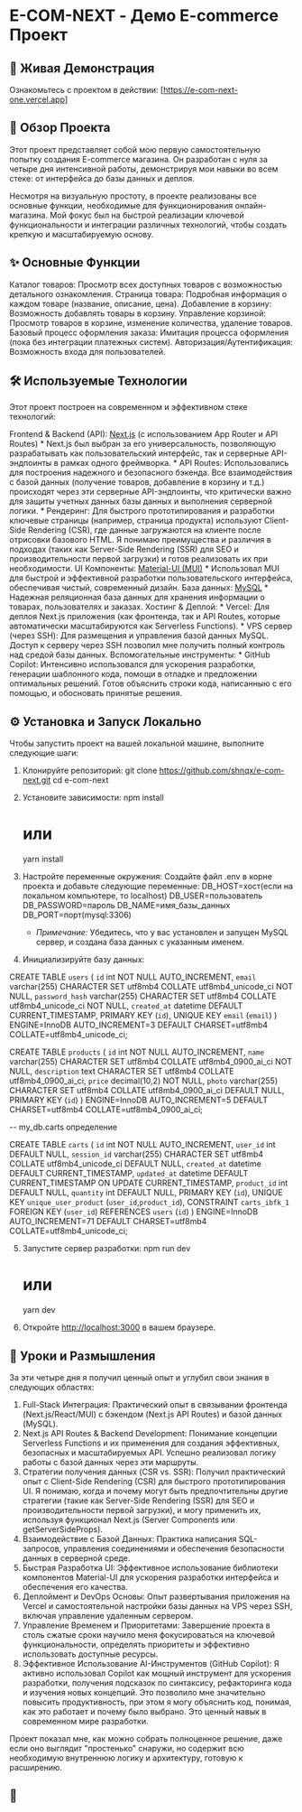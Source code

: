 # E-COM-NEXT - Демо E-commerce Проект

## 🚀 Живая Демонстрация
Ознакомьтесь с проектом в действии: [https://e-com-next-one.vercel.app]

## 🌟 Обзор Проекта
Этот проект представляет собой мою первую самостоятельную попытку создания E-commerce магазина. Он разработан с нуля за четыре дня интенсивной работы, демонстрируя мои навыки во всем стеке: от интерфейса до базы данных и деплоя.

Несмотря на визуальную простоту, в проекте реализованы все основные функции, необходимые для функционирования онлайн-магазина. Мой фокус был на быстрой реализации ключевой функциональности и интеграции различных технологий, чтобы создать крепкую и масштабируемую основу.

## ✨ Основные Функции
  Каталог товаров: Просмотр всех доступных товаров с возможностью детального ознакомления.
  Страница товара: Подробная информация о каждом товаре (название, описание, цена).
  Добавление в корзину: Возможность добавлять товары в корзину.
  Управление корзиной: Просмотр товаров в корзине, изменение количества, удаление товаров.
  Базовый процесс оформления заказа: Имитация процесса оформления (пока без интеграции платежных систем).
  Авторизация/Аутентификация: Возможность входа для пользователей.

## 🛠️ Используемые Технологии
Этот проект построен на современном и эффективном стеке технологий:

  Frontend & Backend (API): [Next.js](https://nextjs.org/) (с использованием App Router и API Routes)
    *   Next.js был выбран за его универсальность, позволяющую разрабатывать как пользовательский интерфейс, так и серверные API-эндпоинты в рамках одного фреймворка.
    *   API Routes: Использовались для построения надежного и безопасного бэкенда. Все взаимодействия с базой данных (получение товаров, добавление в корзину и т.д.) происходят через эти серверные API-эндпоинты, что критически важно для защиты учетных данных базы данных и выполнения серверной логики.
    *   Рендеринг: Для быстрого прототипирования и разработки ключевые страницы (например, страница продукта) используют Client-Side Rendering (CSR), где данные загружаются на клиенте после отрисовки базового HTML. Я понимаю преимущества и различия в подходах (таких как Server-Side Rendering (SSR) для SEO и производительности первой загрузки) и готов реализовать их при необходимости.
  UI Компоненты: [Material-UI (MUI)](https://mui.com/)
    *   Использовал MUI для быстрой и эффективной разработки пользовательского интерфейса, обеспечивая чистый, современный дизайн.
  База данных: [MySQL](https://www.mysql.com/)
    *   Надежная реляционная база данных для хранения информации о товарах, пользователях и заказах.
  Хостинг & Деплой:
    *   Vercel: Для деплоя Next.js приложения (как фронтенда, так и API Routes, которые автоматически масштабируются как Serverless Functions).
    *   VPS сервер (через SSH): Для размещения и управления базой данных MySQL. Доступ к серверу через SSH позволил мне получить полный контроль над средой базы данных.
  Вспомогательные инструменты:
    *   GitHub Copilot: Интенсивно использовался для ускорения разработки, генерации шаблонного кода, помощи в отладке и предложении оптимальных решений. Готов объяснить строки кода, написанныю с его помощью, и обосновать принятые решения.

## ⚙️ Установка и Запуск Локально
Чтобы запустить проект на вашей локальной машине, выполните следующие шаги:

1.  Клонируйте репозиторий:
        git clone https://github.com/shnqx/e-com-next.git
        cd e-com-next
    

2.  Установите зависимости:
    npm install
    # или
    yarn install
    

3.  Настройте переменные окружения:
    Создайте файл .env в корне проекта и добавьте следующие переменные:
    DB_HOST=хост(если на локальном компьютере, то localhost)
    DB_USER=пользователь
    DB_PASSWORD=пароль
    DB_NAME=имя_базы_данных
    DB_PORT=порт(mysql:3306)
    
    *   *Примечание:* Убедитесь, что у вас установлен и запущен MySQL сервер, и создана база данных с указанным именем.

4.  Инициализируйте базу данных:

CREATE TABLE `users` (
  `id` int NOT NULL AUTO_INCREMENT,
  `email` varchar(255) CHARACTER SET utf8mb4 COLLATE utf8mb4_unicode_ci NOT NULL,
  `password_hash` varchar(255) CHARACTER SET utf8mb4 COLLATE utf8mb4_unicode_ci NOT NULL,
  `created_at` datetime DEFAULT CURRENT_TIMESTAMP,
  PRIMARY KEY (`id`),
  UNIQUE KEY `email` (`email`)
) ENGINE=InnoDB AUTO_INCREMENT=3 DEFAULT CHARSET=utf8mb4 COLLATE=utf8mb4_unicode_ci;


CREATE TABLE `products` (
  `id` int NOT NULL AUTO_INCREMENT,
  `name` varchar(255) CHARACTER SET utf8mb4 COLLATE utf8mb4_0900_ai_ci NOT NULL,
  `description` text CHARACTER SET utf8mb4 COLLATE utf8mb4_0900_ai_ci,
  `price` decimal(10,2) NOT NULL,
  `photo` varchar(255) CHARACTER SET utf8mb4 COLLATE utf8mb4_0900_ai_ci DEFAULT NULL,
  PRIMARY KEY (`id`)
) ENGINE=InnoDB AUTO_INCREMENT=5 DEFAULT CHARSET=utf8mb4 COLLATE=utf8mb4_0900_ai_ci;


-- my_db.carts определение

CREATE TABLE `carts` (
  `id` int NOT NULL AUTO_INCREMENT,
  `user_id` int DEFAULT NULL,
  `session_id` varchar(255) CHARACTER SET utf8mb4 COLLATE utf8mb4_unicode_ci DEFAULT NULL,
  `created_at` datetime DEFAULT CURRENT_TIMESTAMP,
  `updated_at` datetime DEFAULT CURRENT_TIMESTAMP ON UPDATE CURRENT_TIMESTAMP,
  `product_id` int DEFAULT NULL,
  `quantity` int DEFAULT NULL,
  PRIMARY KEY (`id`),
  UNIQUE KEY `unique_user_product` (`user_id`,`product_id`),
  CONSTRAINT `carts_ibfk_1` FOREIGN KEY (`user_id`) REFERENCES `users` (`id`)
) ENGINE=InnoDB AUTO_INCREMENT=71 DEFAULT CHARSET=utf8mb4 COLLATE=utf8mb4_unicode_ci;


5.  Запустите сервер разработки:
    npm run dev
    # или
    yarn dev
    

6.  Откройте [http://localhost:3000](http://localhost:3000) в вашем браузере.


## 🧠 Уроки и Размышления
За эти четыре дня я получил ценный опыт и углубил свои знания в следующих областях:

1.  Full-Stack Интеграция: Практический опыт в связывании фронтенда (Next.js/React/MUI) с бэкендом (Next.js API Routes) и базой данных (MySQL).
2.  Next.js API Routes & Backend Development: Понимание концепции Serverless Functions и их применения для создания эффективных, безопасных и масштабируемых API. Успешно реализовал логику работы с базой данных через эти маршруты.
3.  Стратегии получения данных (CSR vs. SSR): Получил практический опыт с Client-Side Rendering (CSR) для быстрого прототипирования UI. Я понимаю, когда и почему могут быть предпочтительны другие стратегии (такие как Server-Side Rendering (SSR) для SEO и производительности первой загрузки), и могу применить их, используя функционал Next.js (Server Components или getServerSideProps).
4.  Взаимодействие с Базой Данных: Практика написания SQL-запросов, управления соединениями и обеспечения безопасности данных в серверной среде.
5.  Быстрая Разработка UI: Эффективное использование библиотеки компонентов Material-UI для ускорения разработки интерфейса и обеспечения его качества.
6.  Деплоймент и DevOps Основы: Опыт развертывания приложения на Vercel и самостоятельной настройки базы данных на VPS через SSH, включая управление удаленным сервером.
7.  Управление Временем и Приоритетами: Завершение проекта в столь сжатые сроки научило меня фокусироваться на ключевой функциональности, определять приоритеты и эффективно использовать доступные ресурсы.
8.  Эффективное Использование AI-Инструментов (GitHub Copilot): Я активно использовал Copilot как мощный инструмент для ускорения разработки, получения подсказок по синтаксису, рефакторинга кода и изучения новых концепций. Это позволило мне значительно повысить продуктивность, при этом я могу объяснить код, понимая, как это работает и почему  было выбрано. Это ценный навык в современном мире разработки.

Проект показал мне, как можно собрать полноценное решение, даже если оно выглядит "простенько" снаружи, но содержит всю необходимую внутреннюю логику и архитектуру, готовую к расширению.

## 🙌